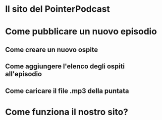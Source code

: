 # Il sito del PointerPodcast

# Come pubblicare un nuovo episodio

## Come creare un nuovo ospite

## Come aggiungere l'elenco degli ospiti all'episodio

## Come caricare il file .mp3 della puntata


# Come funziona il nostro sito?